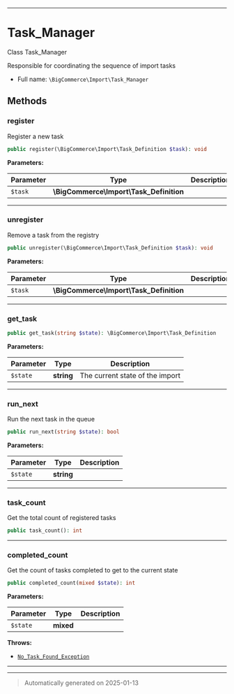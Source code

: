***

# Task_Manager

Class Task_Manager

Responsible for coordinating the sequence of import tasks

* Full name: `\BigCommerce\Import\Task_Manager`




## Methods


### register

Register a new task

```php
public register(\BigCommerce\Import\Task_Definition $task): void
```








**Parameters:**

| Parameter | Type | Description |
|-----------|------|-------------|
| `$task` | **\BigCommerce\Import\Task_Definition** |  |





***

### unregister

Remove a task from the registry

```php
public unregister(\BigCommerce\Import\Task_Definition $task): void
```








**Parameters:**

| Parameter | Type | Description |
|-----------|------|-------------|
| `$task` | **\BigCommerce\Import\Task_Definition** |  |





***

### get_task



```php
public get_task(string $state): \BigCommerce\Import\Task_Definition
```








**Parameters:**

| Parameter | Type | Description |
|-----------|------|-------------|
| `$state` | **string** | The current state of the import |





***

### run_next

Run the next task in the queue

```php
public run_next(string $state): bool
```








**Parameters:**

| Parameter | Type | Description |
|-----------|------|-------------|
| `$state` | **string** |  |





***

### task_count

Get the total count of registered tasks

```php
public task_count(): int
```












***

### completed_count

Get the count of tasks completed to get to the current state

```php
public completed_count(mixed $state): int
```








**Parameters:**

| Parameter | Type | Description |
|-----------|------|-------------|
| `$state` | **mixed** |  |




**Throws:**

- [`No_Task_Found_Exception`](./classes/BigCommerce/Exceptions/No_Task_Found_Exception.md)



***


***
> Automatically generated on 2025-01-13
